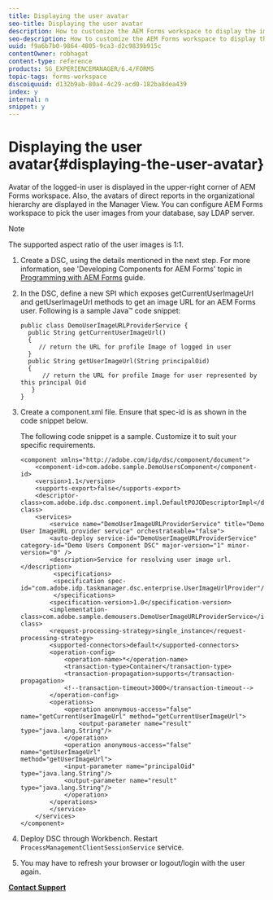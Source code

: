 ```yaml
---
title: Displaying the user avatar
seo-title: Displaying the user avatar
description: How to customize the AEM Forms workspace to display the image of a logged-in user.
seo-description: How to customize the AEM Forms workspace to display the image of a logged-in user.
uuid: f9a6b7b0-9864-4805-9ca3-d2c9839b915c
contentOwner: robhagat
content-type: reference
products: SG_EXPERIENCEMANAGER/6.4/FORMS
topic-tags: forms-workspace
discoiquuid: d132b9ab-80a4-4c29-acd0-182ba8dea439
index: y
internal: n
snippet: y
---
```


# Displaying the user avatar{#displaying-the-user-avatar}

Avatar of the logged-in user is displayed in the upper-right corner of AEM Forms workspace. Also, the avatars of direct reports in the organizational hierarchy are displayed in the Manager View. You can configure AEM Forms workspace to pick the user images from your database, say LDAP server.

>[!NOTE]
>
>The supported aspect ratio of the user images is 1:1.

1. Create a DSC, using the details mentioned in the next step. For more information, see 'Developing Components for AEM Forms' topic in [Programming with AEM Forms](http://www.adobe.com/go/learn_aemforms_programming_63) guide.
1. In the DSC, define a new SPI which exposes getCurrentUserImageUrl and getUserImageUrl methods to get an image URL for an AEM Forms user. Following is a sample Java™ code snippet:

   ```as3
   public class DemoUserImageURLProviderService { 
     public String getCurrentUserImageUrl() 
     { 
        // return the URL for profile Image of logged in user 
     } 
     public String getUserImageUrl(String principalOid) 
     { 
         // return the URL for profile Image for user represented by this principal Oid 
      } 
   }
   ```

1. Create a component.xml file. Ensure that spec-id is as shown in the code snippet below.

   The following code snippet is a sample. Customize it to suit your specific requirements.

   ```as3
   <component xmlns="http://adobe.com/idp/dsc/component/document"> 
       <component-id>com.adobe.sample.DemoUsersComponent</component-id> 
       <version>1.1</version> 
       <supports-export>false</supports-export> 
       <descriptor-class>com.adobe.idp.dsc.component.impl.DefaultPOJODescriptorImpl</descriptor-class> 
       <services> 
           <service name="DemoUserImageURLProviderService" title="Demo User ImageURL provider service" orchestrateable="false"> 
           <auto-deploy service-id="DemoUserImageURLProviderService" category-id="Demo Users Component DSC" major-version="1" minor-version="0" /> 
           <description>Service for resolving user image url.</description> 
            <specifications> 
            <specification spec-id="com.adobe.idp.taskmanager.dsc.enterprise.UserImageUrlProvider"/> 
            </specifications> 
           <specification-version>1.0</specification-version> 
           <implementation-class>com.adobe.sample.demousers.DemoUserImageURLProviderService</implementation-class> 
           <request-processing-strategy>single_instance</request-processing-strategy> 
           <supported-connectors>default</supported-connectors> 
           <operation-config> 
               <operation-name>*</operation-name> 
               <transaction-type>Container</transaction-type> 
               <transaction-propagation>supports</transaction-propagation> 
               <!--transaction-timeout>3000</transaction-timeout--> 
           </operation-config> 
           <operations> 
               <operation anonymous-access="false" name="getCurrentUserImageUrl" method="getCurrentUserImageUrl"> 
                   <output-parameter name="result" type="java.lang.String"/> 
               </operation> 
               <operation anonymous-access="false" name="getUserImageUrl" 
   method="getUserImageUrl"> 
               <input-parameter name="principalOid" type="java.lang.String"/> 
               <output-parameter name="result" type="java.lang.String"/> 
               </operation> 
           </operations> 
           </service> 
       </services>
   </component>
   ```

1. Deploy DSC through Workbench. Restart `ProcessManagementClientSessionService` service.
1. You may have to refresh your browser or logout/login with the user again.

[**Contact Support**](https://www.adobe.com/account/sign-in.supportportal.html)

<!--
<related-links>
<a href="../../forms/using/introduction-customizing-html-workspace.md">Introduction to Customizing AEM Forms workspace</a>
<a href="../../forms/using/generic-steps-html-workspace-customization.md">Generic steps for AEM Forms workspace customization</a>
<a href="../../forms/using/tasks-organizational-hierarchy-using-manager.md">Managing tasks in an organizational hierarchy using Manager View</a>
<a href="../../forms/using/integrating-correspondence-management-html-workspace.md">Integrating Correspondence Management in AEM Forms workspace</a>
<a href="../../forms/using/single-sign-timeout-handlers.md">Single Sign On and timeout handlers</a>
<a href="../../forms/using/displaying-user-avatar.md">Displaying the user avatar</a>
<a href="../../forms/using/displaying-information-task-summary-pane.md">Displaying information in the Task Summary pane</a>
<a href="../../forms/using/changing-organization-logo-branding.md">Changing the organization logo</a>
<a href="../../forms/using/changing-color-scheme-interface.md">Changing the color scheme of the interface</a>
<a href="../../forms/using/changing-font-interface.md">Changing the font on the interface</a>
<a href="../../forms/using/changing-locale-user-interface.md">Changing the locale of the user interface</a>
<a href="../../forms/using/customizing-error-dialogs.md">Customizing error dialogs</a>
<a href="../../forms/using/customizing-tabs-task.md">Customizing tabs for a task</a>
<a href="../../forms/using/customizing-task-actions.md">Customizing Task Actions</a>
<a href="../../forms/using/customizing-listing-process-instances.md">Customizing the listing of process instances</a>
<a href="../../forms/using/customizing-task-details-page.md">Customizing the task Details page</a>
<a href="../../forms/using/display-additional-data-in-todo-list.md">Displaying additional data in ToDo list</a>
<a href="../../forms/using/getting-task-variables-summary-url.md">Getting Task Variables in Summary URL</a>
<a href="../../forms/using/images-route-actions.md">Images for Route Actions</a>
<a href="../../forms/using/creating-new-login-screen.md">Creating a new login screen</a>
<a href="../../forms/using/minification-javascript-files.md">Minification of the JavaScript files</a>
<a href="../../forms/using/sorting-tracking-tables-add-columns.md">Sorting of Tracking tables and adding more columns</a>
<a href="../../forms/using/updating-link-help-documentation.md">Updating the link to the documentation</a>
<a href="../../forms/using/two-html-workspace-instances-one.md">Hosting two AEM Forms workspace instances on one server</a>
</related-links>
-->

